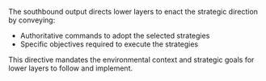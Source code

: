 The southbound output directs lower layers to enact the strategic direction by conveying:

- Authoritative commands to adopt the selected strategies
- Specific objectives required to execute the strategies

This directive mandates the environmental context and strategic goals for lower layers to follow and implement.